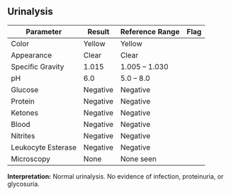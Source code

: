 ## Urinalysis

| Parameter                   | Result  | Reference Range       | Flag  |
|-----------------------------|---------|-----------------------|-------|
| Color                       | Yellow  | Yellow                |       |
| Appearance                  | Clear   | Clear                 |       |
| Specific Gravity            | 1.015   | 1.005 – 1.030         |       |
| pH                          | 6.0     | 5.0 – 8.0             |       |
| Glucose                     | Negative| Negative              |       |
| Protein                     | Negative| Negative              |       |
| Ketones                     | Negative| Negative              |       |
| Blood                       | Negative| Negative              |       |
| Nitrites                    | Negative| Negative              |       |
| Leukocyte Esterase          | Negative| Negative              |       |
| Microscopy                  | None    | None seen             |       |

**Interpretation:** Normal urinalysis. No evidence of infection, proteinuria, or glycosuria.  